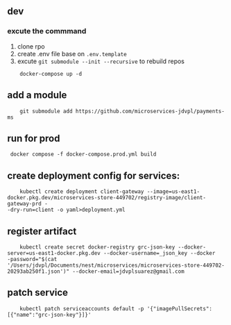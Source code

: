 ## dev

### excute the commmand

1. clone rpo
2. create .env file base on `.env.template`
3. excute `git submodule --init --recursive` to rebuild repos

```
    docker-compose up -d
```


## add a module

```
    git submodule add https://github.com/microservices-jdvpl/payments-ms
```

## run for prod

```
 docker compose -f docker-compose.prod.yml build
```

## create deployment config for services:

```
    kubectl create deployment client-gateway --image=us-east1-docker.pkg.dev/microservices-store-449702/registry-image/client-gateway-prd -
-dry-run=client -o yaml>deployment.yml
```


## register artifact

```
    kubectl create secret docker-registry grc-json-key --docker-server=us-east1-docker.pkg.dev --docker-username=_json_key --docker
-password="$(cat '/Users/jdvpl/Documents/nest/microservices/microservices-store-449702-20293ab250f1.json')" --docker-email=jdvplsuarez@gmail.com
```


## patch service

```
    kubectl patch serviceaccounts default -p '{"imagePullSecrets":[{"name":"grc-json-key"}]}'
```